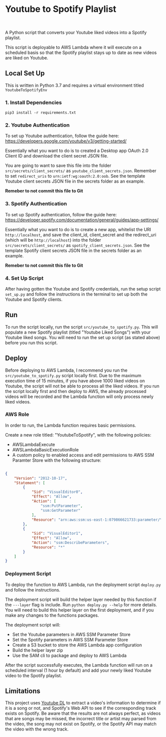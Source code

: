 # Youtube to Spotify Playlist

<br>

A Python script that converts your Youtube liked videos into a Spotify playlist.

This script is deployable to AWS Lambda where it will execute on a scheduled basis so that the Spotify playlist stays up to date as new videos are liked on Youtube.

## Local Set Up

This is written in Python 3.7 and requires a virtual environment titled `YoutubeToSpotifyEnv`

### 1. Install Dependencies

`pip3 install -r requirements.txt`

### 2. Youtube Authentication

To set up Youtube authentication, follow the guide here: https://developers.google.com/youtube/v3/getting-started/

Essentially what you want to do is to created a Desktop app OAuth 2.0 Client ID and download the client secret JSON file.

You are going to want to save this file into the folder `src/secrets/client_secrets/` as `youtube_client_secrets.json`. Remember to set `redirect_uris` to `urn:ietf:wg:oauth:2.0:oob`. See the template Youtube client secrets JSON file in the secrets folder as an example.

**Remeber to not commit this file to Git**

### 3. Spotify Authentication

To set up Spotify authentication, follow the guide here:
https://developer.spotify.com/documentation/general/guides/app-settings/

Essentially what you want to do is to create a new app, whitelist the URI `http://localhost`, and save the client_id, client_secret and the redirect_uri (which will be `http://localhost`) into the folder `src/secrets/client_secrets/` as `spotify_client_secrets.json`. See the template Spotify client secrets JSON file in the secrets folder as an example.

**Remeber to not commit this file to Git**

### 4. Set Up Script

After having gotten the Youtube and Spotify credentials, run the setup script `set_up.py` and follow the instructions in the terminal to set up both the Youtube and Spotify clients.

## Run

To run the script locally, run the script `src/youtube_to_spotify.py`. This will populate a new Spotify playlist (titled "Youtube Liked Songs") with your Youtube liked songs. You will need to run the set up script (as stated above) before you run this script.

## Deploy

Before deploying to AWS Lambda, I recommend you run the `src/youtube_to_spotify.py` script locally first. Due to the maximum execution time of 15 minutes, if you have above 1000 liked videos on Youtube, the script will not be able to process all the liked videos. If you run the script locally first and then deploy to AWS, the already processed videos will be recorded and the Lambda function will only process newly liked videos.

### AWS Role

In order to run, the Lambda function requires basic permissions.

Create a new role titled: "YoutubeToSpotify", with the following policies:
- AWSLambdaExecute
- AWSLambdaBasicExecutionRole
- A custom policy to enabled access and edit permissions to AWS SSM Paramter Store with the following structure:

```json

{
    "Version": "2012-10-17",
    "Statement": [
        {
            "Sid": "VisualEditor0",
            "Effect": "Allow",
            "Action": [
                "ssm:PutParameter",
                "ssm:GetParameter"
            ],
            "Resource": "arn:aws:ssm:us-east-1:079866621733:parameter/YoutubeToSpotify/*"
        },
        {
            "Sid": "VisualEditor1",
            "Effect": "Allow",
            "Action": "ssm:DescribeParameters",
            "Resource": "*"
        }
    ]
}

```

### Deployment Script

To deploy the function to AWS Lambda, run the deployment script `deploy.py` and follow the instructions.

The deployment script will build the helper layer needed by this function if the `---layer` flag is include. Run `python deploy.py --help` for more details. You will need to build this helper layer on the first deployment, and if you make any changes to the functions packages.

The deployment script will:
- Set the Youtube parameters in AWS SSM Parameter Store
- Set the Spotify parameters in AWS SSM Parameter Store
- Create a S3 bucket to store the AWS Lambda app configuration
- Build the helper layer zip
- Use the SAM cli to package and deploy to AWS Lambda

After the script successfully executes, the Lambda function will run on a scheduled interval (1 hour by default) and add your newly liked Youtube video to the Spotify playlist.

## Limitations

This project uses [Youtube DL](https://github.com/ytdl-org/youtube-dl) to extract a video's information to determine if it is a song or not, and Spotify's Web API to see if the corresponding track exists on Spotify. Be aware that the results are not always perfect, as videos that are songs may be missed, the incorrect title or artist may parsed from the video, the song may not exist on Spotify, or the Spotify API may match the video with the wrong track.
